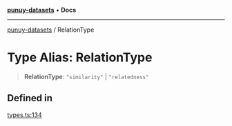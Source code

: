[**punuy-datasets**](../README.md) • **Docs**

***

[punuy-datasets](../README.md) / RelationType

# Type Alias: RelationType

> **RelationType**: `"similarity"` \| `"relatedness"`

## Defined in

[types.ts:134](https://github.com/andrefs/punuy-datasets/blob/a5529137d6e45de71d8ccaf7915fe18c54d37b97/src/lib/types.ts#L134)
